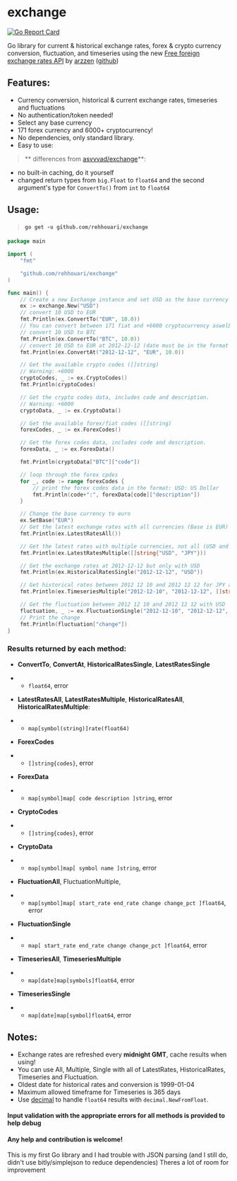 # exchange
[![Go Report Card](https://goreportcard.com/badge/github.com/rehhouari/exchange)](https://goreportcard.com/report/github.com/rehhouari/exchange)

Go library for current & historical exchange rates, forex & crypto currency conversion, fluctuation, and timeseries using the new [Free foreign exchange rates API](https://exchangerate.host/#/) by [arzzen](https://github.com/arzzen/) ([github](https://github.com/arzzen/exchangerate.host))

## Features:
- Currency conversion, historical & current exchange rates, timeseries and fluctuations
- No authentication/token needed!
- Select any base currency
- 171 forex currency and 6000+ cryptocurrency!
- No dependencies, only standard library.
- Easy to use:

> ** differences from [asvvvad/exchange](https://github.com/asvvvad1/exchange)**:
- no built-in caching, do it yourself
- changed return types from `big.Float` to `float64` and the second argument's type for `ConvertTo()` from `int` to `float64`

## Usage:

> #### `go get -u github.com/rehhouari/exchange` 

```go
package main

import (
	"fmt"

	"github.com/rehhouari/exchange"
)

func main() {
	// Create a new Exchange instance and set USD as the base currency for the exchange rates and conversion
	ex := exchange.New("USD")
	// convert 10 USD to EUR
	fmt.Println(ex.ConvertTo("EUR", 10.0))
	// You can convert between 171 fiat and +6000 cryptocurrency aswelL!
	// convert 10 USD to BTC
	fmt.Println(ex.ConvertTo("BTC", 10.0))
	// convert 10 USD to EUR at 2012-12-12 (date must be in the format YYYY-MM-DD)
	fmt.Println(ex.ConvertAt("2012-12-12", "EUR", 10.0))

	// Get the available crypto codes ([]string)
	// Warning: +6000
	cryptoCodes, _ := ex.CryptoCodes()
	fmt.Println(cryptoCodes)

	// Get the crypto codes data, includes code and description.
	// Warning: +6000
	cryptoData, _ := ex.CryptoData()

	// Get the available forex/fiat codes ([]string)
	forexCodes, _ := ex.ForexCodes()

	// Get the forex codes data, includes code and description.
	forexData, _ := ex.ForexData()

	fmt.Println(cryptoData["BTC"]["code"])

	// loop through the forex cpdes
	for _, code := range forexCodes {
		// print the forex codes data in the format: USD: US Dollar
		fmt.Println(code+":", forexData[code]["description"])
	}

	// Change the base currency to euro
	ex.SetBase("EUR")
	// Get the latest exchange rates with all currencies (Base is EUR)
	fmt.Println(ex.LatestRatesAll())

	// Get the latest rates with multiple currencies, not all (USD and JPY only)
	fmt.Println(ex.LatestRatesMultiple([]string{"USD", "JPY"}))

	// Get the exchange rates at 2012-12-12 but only with USD
	fmt.Println(ex.HistoricalRatesSingle("2012-12-12", "USD"))

	// Get historical rates between 2012 12 10 and 2012 12 12 for JPY and GBP
	fmt.Println(ex.TimeseriesMultiple("2012-12-10", "2012-12-12", []string{"USD", "JPY"}))

	// Get the fluctuation between 2012 12 10 and 2012 12 12 with USD
	fluctuation, _ := ex.FluctuationSingle("2012-12-10", "2012-12-12", "USD")
	// Print the change
	fmt.Println(fluctuation["change"])
}

```

### Results returned by each method:
- **ConvertTo**, **ConvertAt**, **HistoricalRatesSingle**, **LatestRatesSingle**
- - `float64`, error
- **LatestRatesAll**, **LatestRatesMultiple**, **HistoricalRatesAll**, **HistoricalRatesMultiple**:
- - `map[symbol(string)]rate(float64)`
- **ForexCodes**
- - `[]string{codes}`, error
- **ForexData**
- - `map[symbol]map[
    code
    description
]string`, error
- **CryptoCodes**
- - `[]string{codes}`, error
- **CryptoData**
- - `map[symbol]map[
    symbol
    name
]string`, error
- **FluctuationAll**, FluctuationMultiple,
- - `map[symbol]map[
    start_rate
    end_rate
    change
    change_pct
]float64`, error
- **FluctuationSingle**
- - `map[
    start_rate
    end_rate
    change
    change_pct
]float64`, error

- **TimeseriesAll**, **TimeseriesMultiple**
- - `map[date]map[symbols]float64`, error
- **TimeseriesSingle**
- - `map[date]map[symbol]float64`, error

## Notes:

- Exchange rates are refreshed every **midnight GMT**, cache results when using!
- You can use All, Multiple, Single with all of LatestRates, HistoricalRates, Timeseries and Fluctuation.
- Oldest date for historical rates and conversion is 1999-01-04
- Maximum allowed timeframe for Timeseries is 365 days
- Use [decimal](https://github.com/shopspring/decimal) to handle `float64` results with `decimal.NewFromFloat`.

#### Input validation with the appropriate errors for all methods is provided to help debug

#### Any help and contribution is welcome!
This is my first Go library and I had trouble with JSON parsing (and I still do, didn't use bitly/simplejson to reduce dependencies) Theres a lot of room for improvement

